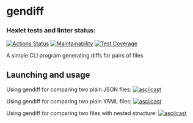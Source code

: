 # gendiff

### Hexlet tests and linter status:
[![Actions Status](https://github.com/farakos/python-project-50/workflows/hexlet-check/badge.svg)](https://github.com/farakos/python-project-50/actions)
[![Maintainability](https://api.codeclimate.com/v1/badges/95c653a282d382704a10/maintainability)](https://codeclimate.com/github/farakos/python-project-50/maintainability)
[![Test Coverage](https://api.codeclimate.com/v1/badges/95c653a282d382704a10/test_coverage)](https://codeclimate.com/github/farakos/python-project-50/test_coverage)

A simple CLI program generating diffs for pairs of files

## Launching and usage
Using gendiff for comparing two plain JSON files:
[![asciicast](https://asciinema.org/a/J2l1FamYS1tUNTQ3PlS22s6mK.svg)](https://asciinema.org/a/J2l1FamYS1tUNTQ3PlS22s6mK)

Using gendiff for comparing two plain YAML files:
[![asciicast](https://asciinema.org/a/23yQA3jetwxzYdASGljDp9V7r.svg)](https://asciinema.org/a/23yQA3jetwxzYdASGljDp9V7r)

Using gendiff for comparing two files with nested structure:
[![asciicast](https://asciinema.org/a/8f1GOw4SAOYMO4xIH8v5FX0y7.svg)](https://asciinema.org/a/8f1GOw4SAOYMO4xIH8v5FX0y7)
